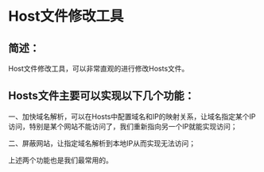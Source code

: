 # Host文件修改工具
## 简述：
Host文件修改工具，可以非常直观的进行修改Hosts文件。 
## Hosts文件主要可以实现以下几个功能：
一、加快域名解析，可以在Hosts中配置域名和IP的映射关系，让域名指定某个IP访问，特别是某个网站不能访问了，我们重新指向另一个IP就能实现访问；

二、屏蔽网站，让指定域名解析到本地IP从而实现无法访问；

上述两个功能也是我们最常用的。
